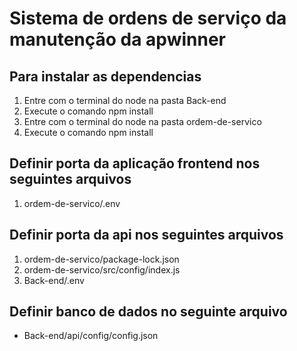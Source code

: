 # Sistema de ordens de serviço da manutenção da apwinner

## Para instalar as dependencias
1. Entre com o terminal do node na pasta Back-end
2. Execute o comando npm install
3. Entre com o terminal do node na pasta ordem-de-servico
4. Execute o comando npm install

## Definir porta da aplicação frontend nos seguintes arquivos
1. ordem-de-servico/.env

## Definir porta da api nos seguintes arquivos
1. ordem-de-servico/package-lock.json
2. ordem-de-servico/src/config/index.js
3. Back-end/.env

## Definir banco de dados no seguinte arquivo
- Back-end/api/config/config.json